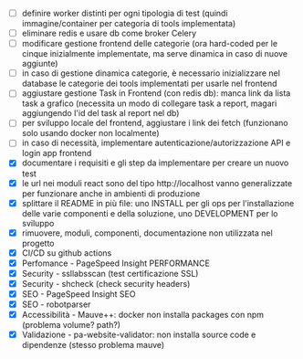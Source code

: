 * [ ] definire worker distinti per ogni tipologia di test (quindi immagine/container per categoria di tools implementata)
* [ ] eliminare redis e usare db come broker Celery
* [ ] modificare gestione frontend delle categorie (ora hard-coded per le cinque inizialmente implementate, ma serve dinamica in caso di nuove aggiunte)
* [ ] in caso di gestione dinamica categorie, è necessario inizializzare nel database le categorie dei tools implementati per usarle nel frontend
* [ ] aggiustare gestione Task in Frontend (con redis db): manca link da lista task a grafico (necessita un modo di collegare task a report, magari aggiungendo l'id del task al report nel db)
* [ ] per sviluppo locale del frontend, aggiustare i link dei fetch (funzionano solo usando docker non localmente)
* [ ] in caso di necessità, implementare autenticazione/autorizzazione API e login app frontend 
* [x] documentare i requisiti e gli step da implementare per creare un nuovo test
* [x] le url nei moduli react sono del tipo http://localhost vanno generalizzate per funzionare anche in ambienti di produzione 
* [x] splittare il README in più file: uno INSTALL per gli ops per l'installazione delle varie componenti e della soluzione,
      uno DEVELOPMENT per lo sviluppo
* [x] rimuovere, moduli, componenti, documentazione non utilizzata nel progetto
* [x] CI/CD su github actions
* [x] Perfomance - PageSpeed Insight PERFORMANCE
* [x] Security - ssllabsscan (test certificazione SSL)
* [x] Security - shcheck (check security headers)
* [x] SEO - PageSpeed Insight SEO 
* [x] SEO - robotparser
* [x] Accessibilità - Mauve++: docker non installa packages con npm (problema volume? path?)
* [x] Validazione - pa-website-validator: non installa source code e dipendenze (stesso problema mauve)
